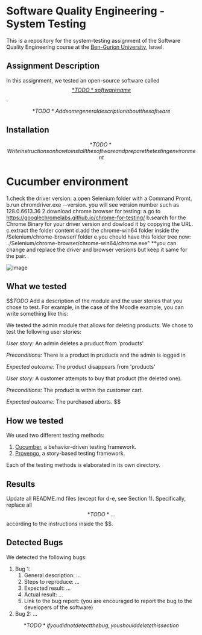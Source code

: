 # Software Quality Engineering - System Testing
This is a repository for the system-testing assignment of the Software Quality Engineering course at the [Ben-Gurion University](https://in.bgu.ac.il/), Israel.

## Assignment Description
In this assignment, we tested an open-source software called [$$*TODO* software name$$](https://address-of-the-project.com).

$$*TODO* Add some general description about the software$$

## Installation
$$*TODO* Write instructions on how to install the software and prepare the testing environment$$

# Cucumber environment
1.check the driver version:
   a.open Selenium folder with a Command Promt.
   b.run chromdriver.exe --version. you will see version number such as 128.0.6613.36 
2.download chrome browser for testing:
   a.go to https://googlechromelabs.github.io/chrome-for-testing/ 
   b.search for the Chrome Binary for your driver version and dowload it by coppying the URL.
   c.extract the folder content
   d.add the chrome-win64 folder inside the /Selenium/chrome-browser/ folder
   e.you chould have this folder tree now: ../Selenium/chrome-browser/chrome-win64/chrome.exe"
   **you can change and replace the driver and browser versions but keep it same for the pair.

![image](https://github.com/user-attachments/assets/e9b64ff2-780c-4d8d-9912-66fb08172b94)


## What we tested
$$*TODO* Add a description of the module and the user stories that you chose to test.
For example, in the case of the Moodle example, you can write something like this:

We tested the admin module that allows for deleting products. We chose to test the following user stories: 

*User story:* An admin deletes a pruduct from 'products'

*Preconditions:* There is a product in pruducts and the admin is logged in

*Expected outcome:* The product disappears from 'products'

*User story:* A customer attempts to buy that product (the deleted one).

*Preconditions:* The product is within the customer cart.

*Expected outcome:* The purchased aborts.
$$

## How we tested
We used two different testing methods:
1. [Cucumber](https://cucumber.io/), a behavior-driven testing framework.
2. [Provengo](https://provengo.tech/), a story-based testing framework.

Each of the testing methods is elaborated in its own directory. 

## Results
Update all README.md files (except for d-e, see Section 1). Specifically, replace all $$*TODO*…$$ according to the instructions inside the $$.

## Detected Bugs
We detected the following bugs:

1. Bug 1: 
   1. General description: ...
   2. Steps to reproduce: ...
   3. Expected result: ...
   4. Actual result: ...
   5. Link to the bug report: (you are encouraged to report the bug to the developers of the software)
2. Bug 2: ...

$$*TODO* if you did not detect the bug, you should delete this section$$  
